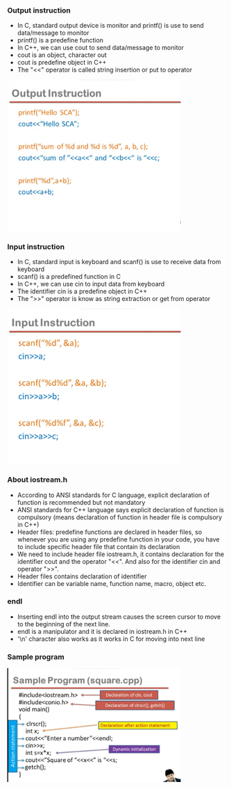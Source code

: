 ### Output instruction

- In C, standard output device is monitor and printf() is use to send data/message to monitor
- printf() is a predefine function
- In C++, we can use cout to send data/message to monitor
- cout is an object, character out
- cout is predefine object in C++
- The "<<" operator is called string insertion or put to operator

<img src="notes/output instruction.png" width="400">

### Input instruction

- In C, standard input is keyboard and scanf() is use to receive data from keyboard
- scanf() is a predefined function in C
- In C++, we can use cin to input data from keyboard
- The identifier cin is a predefine object in C++
- The ">>" operator is know as string extraction or get from operator

<img src="notes/input instruction.png" width="400">

### About iostream.h

- According to ANSI standards for C language, explicit declaration of function is recommended but not mandatory
- ANSI standards for C++ language says explicit declaration of function is compulsory (means declaration of function in header file is compulsory in C++)
- Header files: predefine functions are declared in header files, so whenever you are using any predefine function in your code, you have to include specific header file that contain its declaration
- We need to include header file iostream.h, it contains declaration for the identifier cout and the operator "<<". And also for the identifier cin and operator ">>".
- Header files contains declaration of identifier
- Identifier can be variable name, function name, macro, object etc.

### endl

- Inserting endl into the output stream causes the screen cursor to move to the beginning of the next line.
- endl is a manipulator and it is declared in iostream.h in C++
- '\n' character also works as it works in C for moving into next line

### Sample program

<img src="notes/sample program.png" width="400">
